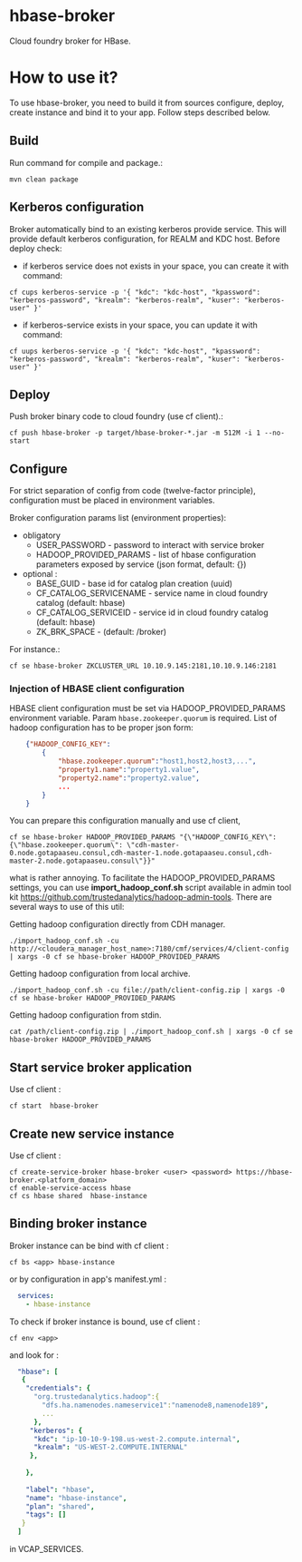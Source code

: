 hbase-broker
================
Cloud foundry broker for HBase.

# How to use it?
To use hbase-broker, you need to build it from sources configure, deploy, create instance and bind it to your app. Follow steps described below. 

## Build 
Run command for compile and package.: 
```
mvn clean package
```

## Kerberos configuration
Broker automatically bind to an existing kerberos provide service. This will provide default kerberos configuration, for REALM and KDC host. Before deploy check:

- if kerberos service does not exists in your space, you can create it with command:
```
cf cups kerberos-service -p '{ "kdc": "kdc-host", "kpassword": "kerberos-password", "krealm": "kerberos-realm", "kuser": "kerberos-user" }'
```

- if kerberos-service exists in your space, you can update it with command:
```
cf uups kerberos-service -p '{ "kdc": "kdc-host", "kpassword": "kerberos-password", "krealm": "kerberos-realm", "kuser": "kerberos-user" }'
```

## Deploy 
Push broker binary code to cloud foundry (use cf client).:
```
cf push hbase-broker -p target/hbase-broker-*.jar -m 512M -i 1 --no-start
```

## Configure
For strict separation of config from code (twelve-factor principle), configuration must be placed in environment variables.
 
Broker configuration params list (environment properties):
* obligatory
  * USER_PASSWORD - password to interact with service broker
  * HADOOP_PROVIDED_PARAMS - list of hbase configuration parameters exposed by service (json format, default: {})
* optional :
  * BASE_GUID - base id for catalog plan creation (uuid)
  * CF_CATALOG_SERVICENAME - service name in cloud foundry catalog (default: hbase)
  * CF_CATALOG_SERVICEID - service id in cloud foundry catalog (default: hbase)
  * ZK_BRK_SPACE - (default: /broker)

For instance.:
```
cf se hbase-broker ZKCLUSTER_URL 10.10.9.145:2181,10.10.9.146:2181
```

### Injection of HBASE client configuration
HBASE client configuration must be set via HADOOP_PROVIDED_PARAMS environment variable. Param `hbase.zookeeper.quorum` is required. List of hadoop configuration has to be proper json form:

```json
    {"HADOOP_CONFIG_KEY":
        {
            "hbase.zookeeper.quorum":"host1,host2,host3,...",
            "property1.name":"property1.value",
            "property2.name":"property2.value",
            ...
        }
    }

```
You can prepare this configuration manually and use cf client,  

```
cf se hbase-broker HADOOP_PROVIDED_PARAMS "{\"HADOOP_CONFIG_KEY\": {\"hbase.zookeeper.quorum\": \"cdh-master-0.node.gotapaaseu.consul,cdh-master-1.node.gotapaaseu.consul,cdh-master-2.node.gotapaaseu.consul\"}}"
```
what is rather annoying. To facilitate the HADOOP_PROVIDED_PARAMS settings, you can use **import_hadoop_conf.sh** script available in admin tool kit https://github.com/trustedanalytics/hadoop-admin-tools. There are several ways to use of this util:

Getting hadoop configuration directly from CDH manager.
```
./import_hadoop_conf.sh -cu http://<cloudera_manager_host_name>:7180/cmf/services/4/client-config | xargs -0 cf se hbase-broker HADOOP_PROVIDED_PARAMS
```

Getting hadoop configuration from local archive.
```
./import_hadoop_conf.sh -cu file://path/client-config.zip | xargs -0 cf se hbase-broker HADOOP_PROVIDED_PARAMS
```

Getting hadoop configuration from stdin.
```
cat /path/client-config.zip | ./import_hadoop_conf.sh | xargs -0 cf se hbase-broker HADOOP_PROVIDED_PARAMS
```

## Start  service broker application

Use cf client :
```
cf start  hbase-broker
```
## Create new service instance 
  
Use cf client : 
```
cf create-service-broker hbase-broker <user> <password> https://hbase-broker.<platform_domain>
cf enable-service-access hbase
cf cs hbase shared  hbase-instance
```

## Binding broker instance

Broker instance can be bind with cf client :
```
cf bs <app> hbase-instance
```
or by configuration in app's manifest.yml : 
```yaml
  services:
    - hbase-instance
```

To check if broker instance is bound, use cf client : 
```
cf env <app>
```
and look for : 
```yaml
  "hbase": [
   {
    "credentials": {
      "org.trustedanalytics.hadoop":{
        "dfs.ha.namenodes.nameservice1":"namenode8,namenode189",
        ...
      },
     "kerberos": {
      "kdc": "ip-10-10-9-198.us-west-2.compute.internal",
      "krealm": "US-WEST-2.COMPUTE.INTERNAL"
     },
     
    },
    
    "label": "hbase",
    "name": "hbase-instance",
    "plan": "shared",
    "tags": []
   }
  ]
```
in VCAP_SERVICES.
